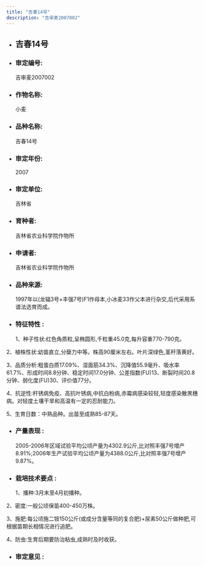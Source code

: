 ```yaml
---
title: "吉春14号"
description: "吉审麦2007002"
---
```

* ## 吉春14号
* ###  审定编号:  
   吉审麦2007002

*  ### 作物名称:  
   小麦

*   ###  品种名称: 
    吉春14号

*   ### 审定年份: 
    2007

*   ### 审定单位:  
    吉林省

*   ### 育种者:  
    吉林省农业科学院作物所

*   ### 申请者:  
    吉林省农业科学院作物所

*   ### 品种来源:  
    1997年以(龙辐3号×丰强7号)F1作母本,小冰麦33作父本进行杂交,后代采用系谱法选育而成。

*   ### 特征特性 : 
    1、种子性状:红色角质粒,呈椭圆形,千粒重45.0克,每升容重770-790克。
2、植株性状:幼苗直立,分蘖力中等。株高90厘米左右。叶片深绿色,茎秆落黄好。
3、品质分析:粗蛋白质17.09%、湿面筋34.3%、沉降值55.9毫升、吸水率61.7%、形成时间8.8分钟、稳定时间17.0分钟、公差指数(FU)13、断裂时间20.8分钟、弱化度(FU)30、评价值77分。
4、抗逆性:秆锈病免疫、高抗叶锈病,中抗白粉病,赤霉病感染较轻,轻度感染散黑穗病。对轻度土壤干旱和高温有一定的忍耐能力。
5、生育日数：中熟品种。出苗至成熟85-87天。

*   ### 产量表现 : 
    2005-2006年区域试验平均公顷产量为4302.9公斤,比对照丰强7号增产8.91%;2006年生产试验平均公顷产量为4388.0公斤,比对照丰强7号增产9.87%。

*   ### 栽培技术要点 : 
    1、播种:3月末至4月初播种。
2、密度:一般公顷保苗400-450万株。
3、施肥:每公顷施二铵150公斤(或成分含量等同的复合肥)+尿素50公斤做种肥,可根据苗期长相情况进行追肥。
4、防虫:生育后期要防治粘虫,成熟时及时收获。

*   ### 审定意见 : 
    
